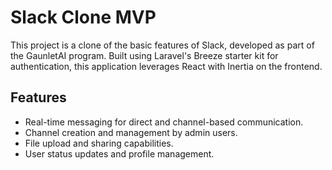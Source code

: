 # Slack Clone MVP

This project is a clone of the basic features of Slack, developed as part of the GaunletAI program. Built using Laravel's Breeze starter kit for authentication, this application leverages React with Inertia on the frontend.

## Features

- Real-time messaging for direct and channel-based communication.
- Channel creation and management by admin users.
- File upload and sharing capabilities.
- User status updates and profile management.
